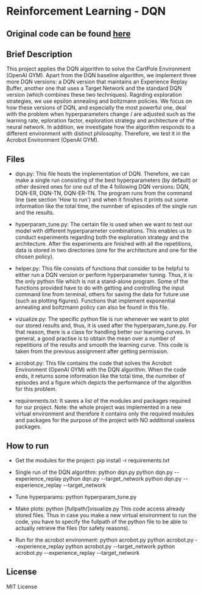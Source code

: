 # Reinforcement Learning - DQN

## Original code can be found [here](https://github.com/simy1/RL_A2)

## Brief Description
This project applies the DQN algorithm to solve the CartPole Environment (OpenAI GYM). Apart from the DQN baseline algorithm, we implement three more DQN versions: a DQN version that maintains an Experience Replay Buffer, another one that uses a Target Network and the standard DQN version (which combines these two techniques). Ragrding exploration strategies, we use epsilon annealing and boltzmann policies. We focus on how these versions of DQN, and especially the most powerful one, deal with the problem when hyperparameters change / are adjusted such as the learning rate, eploration factor, exploration strategy and architecture of the neural network. In addition, we investigate how the algorithm responds to a different environment with distinct philosophy. Therefore, we test it in the Acrobot Environment (OpenAI GYM).


## Files
- dqn.py: This file hosts the implementation of DQN. Therefore, we can make a single run consisting of the best hyperparameters (by default) or other desired ones for one out of the 4 following DQN versions: DQN, DQN-ER, DQN-TN, DQN-ER-TN. The program runs from the command line (see section 'How to run') and when it finishes it prints out some information like the total time, the numnber of episodes of the single run and the results.

- hyperparam_tune.py: The certain file is used when we want to test our model with different hyperparameter combinations. This enables us to conduct experiments regarding both the exploration strategy and the architecture. After the experiments are finished with all the repetitions, data is stored in two directories (one for the architecture and one for the chosen policy).

- helper.py: This file consists of functions that consider to be helpful to either run a DQN version or perform hyperparameter tuning. Thus, it is the only python file which is not a stand-alone program. Some of the functions provided have to do with getting and controlling the input command line from terminal, others for saving the data for future use (such as plotting figures). Functions that implement exponential annealing and boltzmann policy can also be found in this file.

- vizualize.py: The specific python file is run whenever we want to plot our stored results and, thus, it is used after the hyperparam_tune.py. For that reason, there is a class for handling better our learning curves. In general, a good practise is to obtain the mean over a number of repetitions of the results and smooth the learning curve. This code is taken from the previous assignment after getting permission. 

- acrobot.py: This file contains the code that solves the Acrobot Environment (OpenAI GYM) with the DQN algorithm. When the code ends, it returns some information like the total time, the numnber of episodes and a figure which depicts the performance of the algorithm for this problem.

- requirements.txt: It saves a list of the modules and packages required for our project. Note: the whole project was implemented in a new virtual environment and therefore it contains only the required modules and packages for the purpose of the project with NO additional useless packages.  


## How to run 
- Get the modules for the project:    pip install -r requirements.txt

- Single run of the DQN algorithm:    python dqn.py
                                    python dqn.py --experience_replay
                                    python dqn.py --target_network
                                    python dqn.py --experience_replay --target_network

- Tune hyperparams:                   python hyperparam_tune.py

- Make plots:                         python [fullpath/]visualize.py
This code access already stored files. Thus in case you make a new virtual environment to run the code, you have to specify the fullpath of the python file to be able to actually retrieve the files (for safety reasons). 

- Run for the acrobot environment:    python acrobot.py
                                    python acrobot.py --experience_replay
                                    python acrobot.py --target_network
                                    python acrobot.py --experience_replay --target_network


## License
MIT License
